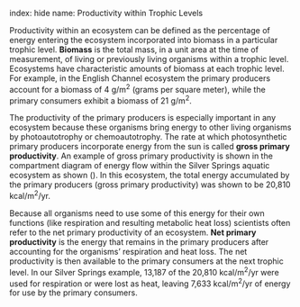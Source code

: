 index: hide
name: Productivity within Trophic Levels

Productivity within an ecosystem can be defined as the percentage of energy entering the ecosystem incorporated into biomass in a particular trophic level.  **Biomass** is the total mass, in a unit area at the time of measurement, of living or previously living organisms within a trophic level. Ecosystems have characteristic amounts of biomass at each trophic level. For example, in the English Channel ecosystem the primary producers account for a biomass of 4 g/m<sup>2</sup> (grams per square meter), while the primary consumers exhibit a biomass of 21 g/m<sup>2</sup>.

The productivity of the primary producers is especially important in any ecosystem because these organisms bring energy to other living organisms by photoautotrophy or chemoautotrophy. The rate at which photosynthetic primary producers incorporate energy from the sun is called  **gross primary productivity**. An example of gross primary productivity is shown in the compartment diagram of energy flow within the Silver Springs aquatic ecosystem as shown (). In this ecosystem, the total energy accumulated by the primary producers (gross primary productivity) was shown to be 20,810 kcal/m<sup>2</sup>/yr.

Because all organisms need to use some of this energy for their own functions (like respiration and resulting metabolic heat loss) scientists often refer to the net primary productivity of an ecosystem.  **Net primary productivity** is the energy that remains in the primary producers after accounting for the organisms’ respiration and heat loss. The net productivity is then available to the primary consumers at the next trophic level. In our Silver Springs example, 13,187 of the 20,810 kcal/m<sup>2</sup>/yr were used for respiration or were lost as heat, leaving 7,633 kcal/m<sup>2</sup>/yr of energy for use by the primary consumers.
